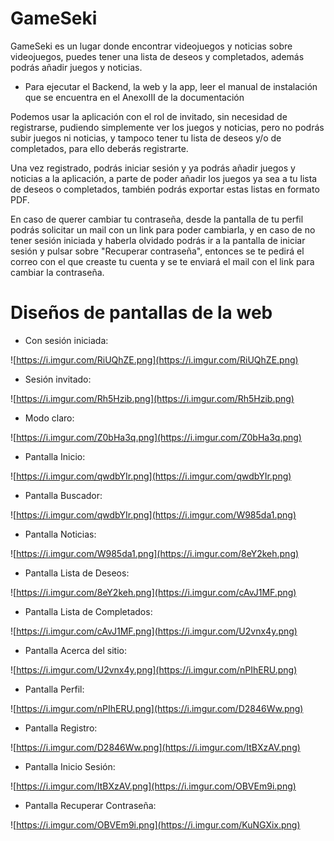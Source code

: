 # GameSeki
GameSeki es un lugar donde encontrar videojuegos y noticias sobre videojuegos, puedes tener una lista de deseos y completados, además podrás añadir juegos y noticias.

- Para ejecutar el Backend, la web y la app, leer el manual de instalación que se encuentra en el AnexoIII de la documentación

Podemos usar la aplicación con el rol de invitado, sin necesidad de registrarse, pudiendo simplemente ver los juegos y noticias, pero no podrás subir juegos ni noticias, y tampoco tener tu lista de deseos y/o de completados, para ello deberás registrarte.

Una vez registrado, podrás iniciar sesión y ya podrás añadir juegos y noticias a la aplicación, a parte de poder añadir los juegos ya sea a tu lista de deseos o completados, también podrás exportar estas listas en formato PDF.

En caso de querer cambiar tu contraseña, desde la pantalla de tu perfil podrás solicitar un mail con un link para poder cambiarla, y en caso de no tener sesión iniciada y haberla olvidado podrás ir a la pantalla de iniciar sesión y pulsar sobre "Recuperar contraseña", entonces se te pedirá el correo con el que creaste tu cuenta y se te enviará el mail con el link para cambiar la contraseña.

# Diseños de pantallas de la web
- Con sesión iniciada:
  
![https://i.imgur.com/RiUQhZE.png](https://i.imgur.com/RiUQhZE.png)

- Sesión invitado:

![https://i.imgur.com/Rh5Hzib.png](https://i.imgur.com/Rh5Hzib.png)

- Modo claro:

![https://i.imgur.com/Z0bHa3q.png](https://i.imgur.com/Z0bHa3q.png)

- Pantalla Inicio:

![https://i.imgur.com/qwdbYIr.png](https://i.imgur.com/qwdbYIr.png)

- Pantalla Buscador:

![https://i.imgur.com/qwdbYIr.png](https://i.imgur.com/W985da1.png)

- Pantalla Noticias:

![https://i.imgur.com/W985da1.png](https://i.imgur.com/8eY2keh.png)

- Pantalla Lista de Deseos:

![https://i.imgur.com/8eY2keh.png](https://i.imgur.com/cAvJ1MF.png)

- Pantalla Lista de Completados:

![https://i.imgur.com/cAvJ1MF.png](https://i.imgur.com/U2vnx4y.png)

- Pantalla Acerca del sitio:

![https://i.imgur.com/U2vnx4y.png](https://i.imgur.com/nPIhERU.png)

- Pantalla Perfil:

![https://i.imgur.com/nPIhERU.png](https://i.imgur.com/D2846Ww.png)

- Pantalla Registro:

![https://i.imgur.com/D2846Ww.png](https://i.imgur.com/ItBXzAV.png)

- Pantalla Inicio Sesión:

![https://i.imgur.com/ItBXzAV.png](https://i.imgur.com/OBVEm9i.png)

- Pantalla Recuperar Contraseña:

![https://i.imgur.com/OBVEm9i.png](https://i.imgur.com/KuNGXix.png)
